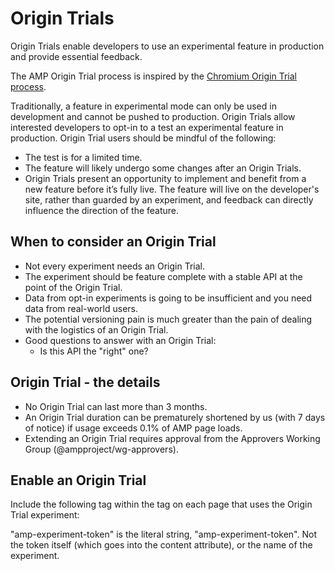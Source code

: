 # Origin Trials

Origin Trials enable developers to use an experimental feature in production and provide essential feedback.

The AMP Origin Trial process is inspired by the [Chromium Origin Trial process](https://github.com/GoogleChrome/OriginTrials).

Traditionally, a feature in experimental mode can only be used in development and cannot be pushed to production. Origin Trials allow interested developers to opt-in to a test an experimental feature in production. Origin Trial users should be mindful of the following:

-   The test is for a limited time.
-   The feature will likely undergo some changes after an Origin Trials.
-   Origin Trials present an opportunity to implement and benefit from a new feature before it’s fully live. The feature will live on the developer's site, rather than guarded by an experiment, and feedback can directly influence the direction of the feature.

## When to consider an Origin Trial

-   Not every experiment needs an Origin Trial.
-   The experiment should be feature complete with a stable API at the point of the Origin Trial.
-   Data from opt-in experiments is going to be insufficient and you need data from real-world users.
-   The potential versioning pain is much greater than the pain of dealing with the logistics of an Origin Trial.
-   Good questions to answer with an Origin Trial:
    -   Is this API the "right" one?

## Origin Trial - the details

-   No Origin Trial can last more than 3 months.
-   An Origin Trial duration can be prematurely shortened by us (with 7 days of notice) if usage exceeds 0.1% of AMP page loads.
-   Extending an Origin Trial requires approval from the Approvers Working Group (@ampproject/wg-approvers).

## Enable an Origin Trial

Include the following <meta> tag within the <head> tag on each page that uses the Origin Trial experiment:

<meta name="amp-experiment-token" content="{copy your token here}">
"amp-experiment-token" is the literal string, "amp-experiment-token". Not the token itself (which goes into the content attribute), or the name of the experiment.
